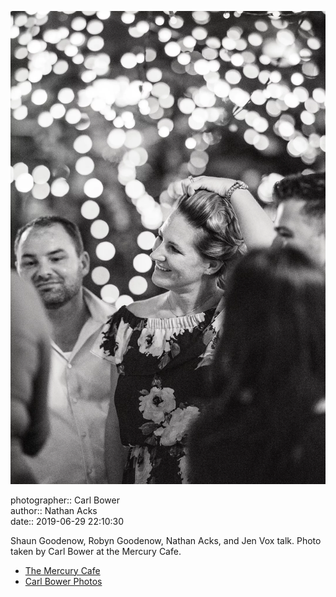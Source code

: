 ![Shaun Goodenow, Robyn Goodenow, Nathan Acks, and Jen Vox talk](assets/2019-06-29-set-4-the-dance-77.webp)

photographer:: Carl Bower  
author:: Nathan Acks  
date:: 2019-06-29 22:10:30

Shaun Goodenow, Robyn Goodenow, Nathan Acks, and Jen Vox talk. Photo taken by Carl Bower at the Mercury Cafe.

* [The Mercury Cafe](http://mercurycafe.com)
* [Carl Bower Photos](https://carlbowerphotos.com)
